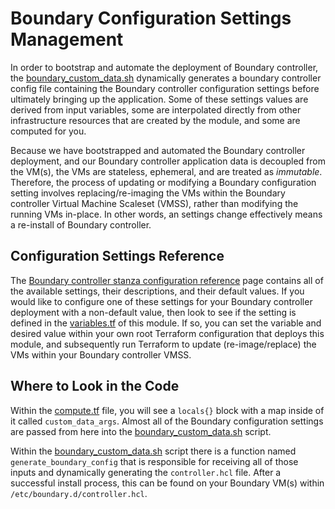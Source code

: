# Boundary Configuration Settings Management

In order to bootstrap and automate the deployment of Boundary controller, the [boundary_custom_data.sh](https://github.com/hashicorp/terraform-azurerm-boundary-enterprise-controller-hvd/blob/0.2.0/templates/boundary_custom_data.sh.tpl) dynamically generates a boundary controller config file containing the Boundary controller configuration settings before ultimately bringing up the application. Some of these settings values are derived from input variables, some are interpolated directly from other infrastructure resources that are created by the module, and some are computed for you.

Because we have bootstrapped and automated the Boundary controller deployment, and our Boundary controller application data is decoupled from the VM(s), the VMs are stateless, ephemeral, and are treated as _immutable_. Therefore, the process of updating or modifying a Boundary configuration setting involves replacing/re-imaging the VMs within the Boundary controller Virtual Machine Scaleset (VMSS), rather than modifying the running VMs in-place. In other words, an settings change effectively means a re-install of Boundary controller.

## Configuration Settings Reference

The [Boundary controller stanza configuration reference](https://developer.hashicorp.com/boundary/docs/configuration/controller) page contains all of the available settings, their descriptions, and their default values. If you would like to configure one of these settings for your Boundary controller deployment with a non-default value, then look to see if the setting is defined in the [variables.tf](https://github.com/hashicorp/terraform-azurerm-boundary-enterprise-controller-hvd/blob/0.2.0/variables.tf) of this module. If so, you can set the variable and desired value within your own root Terraform configuration that deploys this module, and subsequently run Terraform to update (re-image/replace) the VMs within your Boundary controller VMSS.

## Where to Look in the Code

Within the [compute.tf](https://github.com/hashicorp/terraform-azurerm-boundary-enterprise-controller-hvd/blob/0.2.0/compute.tf) file, you will see a `locals{}` block with a map inside of it called `custom_data_args`. Almost all of the Boundary configuration settings are passed from here into the [boundary_custom_data.sh](https://github.com/hashicorp/terraform-azurerm-boundary-enterprise-controller-hvd/blob/0.2.0/templates/boundary_custom_data.sh.tpl) script.

Within the [boundary_custom_data.sh](https://github.com/hashicorp/terraform-azurerm-boundary-enterprise-controller-hvd/blob/0.2.0/templates/boundary_custom_data.sh.tpl) script there is a function named `generate_boundary_config` that is responsible for receiving all of those inputs and dynamically generating the `controller.hcl` file. After a successful install process, this can be found on your Boundary VM(s) within `/etc/boundary.d/controller.hcl`.
